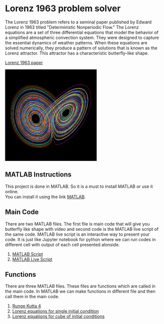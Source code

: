 # Lorenz 1963 problem solver
The Lorenz 1963 problem refers to a seminal paper published by Edward Lorenz in 1963 titled "Deterministic Nonperiodic Flow."
The Lorenz equations are a set of three differential equations that model the behavior of a simplified atmospheric convection system. They were designed to capture the essential dynamics of weather patterns. When these equations are solved numerically, they produce a pattern of solutions that is known as the Lorenz attractor. This attractor has a characteristic butterfly-like shape.

[Lorenz 1963 paper](https://github.com/adarshkashyap15/Lorentz_1963_problem/blob/main/lorenz-1963.pdf)

<img src="https://github.com/adarshkashyap15/Lorentz_1963_problem/blob/main/Project%20logo.jpg" alt="GitHub Logo" width="300" height="300" />

## MATLAB Instructions
This project is done in MATLAB. So it is a must to install MATLAB or use it online.  
You can install it using the link [MATLAB](https://www.mathworks.com/products/matlab.html).

## Main Code
There are two MATLAB files. The first file is main code that will give you butterfly like shape with video and second code is the MATLAB live script of the same code. MATLAB live script is an interactive way to present your code. It is just like Jupyter notebook for python where we can run codes in different cell with output of each cell presented alonside.
1. [MATLAB Script](https://github.com/adarshkashyap15/Lorentz_1963_problem/blob/main/Lorentz_problem_1963_multiple_conditions.m)
2. [MATLAB Live Script](https://github.com/adarshkashyap15/Lorentz_1963_problem/blob/main/Lorentz_problem_1963_multiple_conditions.mlx)

## Functions
There are three MATLAB files. These files are functions which are called in the main code. In MATLAB we can make functions in different file and then call them in the main code.
1. [Runge Kutta 4](https://github.com/adarshkashyap15/Lorentz_1963_problem/blob/main/rk4singlestep.m)
2. [Lorenz equations for single initial condition](https://github.com/adarshkashyap15/Lorentz_1963_problem/blob/main/lorentz_function.m)
3. [Lorenz equations for cube of initial conditions](https://github.com/adarshkashyap15/Lorentz_1963_problem/blob/main/lorentz3d_function.m)
